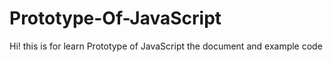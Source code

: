 # Prototype-Of-JavaScript
Hi! this is for learn Prototype of JavaScript the document and example code 
